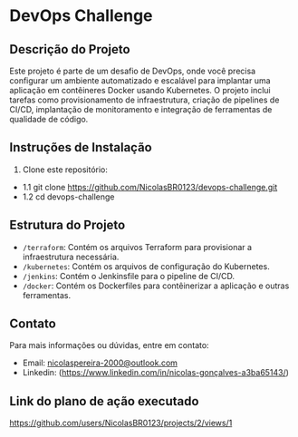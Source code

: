# DevOps Challenge

## Descrição do Projeto
Este projeto é parte de um desafio de DevOps, onde você precisa configurar um ambiente automatizado e escalável para implantar uma aplicação em contêineres Docker usando Kubernetes. O projeto inclui tarefas como provisionamento de infraestrutura, criação de pipelines de CI/CD, implantação de monitoramento e integração de ferramentas de qualidade de código.

## Instruções de Instalação
1. Clone este repositório:
- 1.1 git clone https://github.com/NicolasBR0123/devops-challenge.git
- 1.2 cd devops-challenge

## Estrutura do Projeto
- `/terraform`: Contém os arquivos Terraform para provisionar a infraestrutura necessária.
- `/kubernetes`: Contém os arquivos de configuração do Kubernetes.
- `/jenkins`: Contém o Jenkinsfile para o pipeline de CI/CD.
- `/docker`: Contém os Dockerfiles para contêinerizar a aplicação e outras ferramentas.

## Contato
Para mais informações ou dúvidas, entre em contato:
- Email: nicolaspereira-2000@outlook.com
- Linkedin: (https://www.linkedin.com/in/nicolas-gonçalves-a3ba65143/)

## Link do plano de ação executado
https://github.com/users/NicolasBR0123/projects/2/views/1

